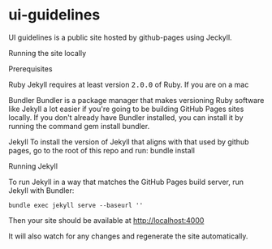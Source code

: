 # ui-guidelines


UI guidelines is a public site hosted by github-pages using Jeckyll.

Running the site locally


Prerequisites

Ruby
Jekyll requires at least version <kbd>2.0.0</kbd> of Ruby. If you are on a mac

Bundler
Bundler is a package manager that makes versioning Ruby software like Jekyll a lot easier if you're going to be building GitHub Pages sites locally. If you don't already have Bundler installed, you can install it by running the command gem install bundler.

Jekyll
To install the version of Jekyll that aligns with that used by github pages, go to the root of this repo and run:
	bundle install


Running Jekyll

To run Jekyll in a way that matches the GitHub Pages build server, run Jekyll with Bundler:

	bundle exec jekyll serve --baseurl ''

Then your site should be available at <a href="http://localhost:4000" target="_blank">http://localhost:4000</a>


It will also watch for any changes and regenerate the site automatically.

